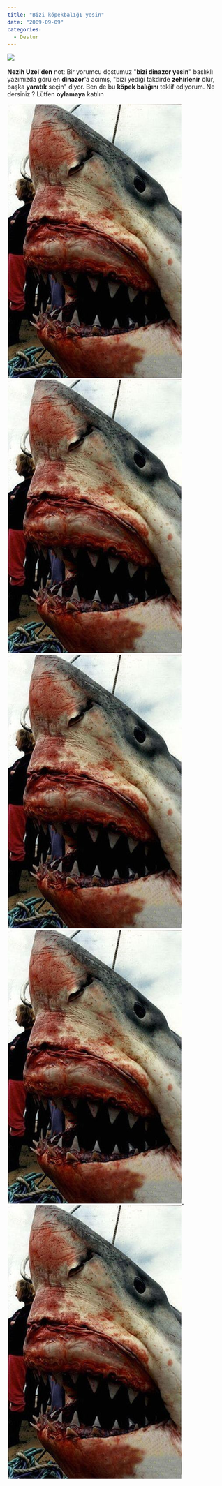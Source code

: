 ```yaml
---
title: "Bizi köpekbalığı yesin"
date: "2009-09-09"
categories: 
  - Destur
---
```


**![](../uploads/image/great_219330g.jpg)**

**Nezih Uzel'den** not: Bir yorumcu dostumuz "**bizi dinazor yesin**" başlıklı yazımızda görülen **dinazor**'a acımış, "bizi yediği takdirde **zehirlenir** ölür, başka **yaratık** seçin" diyor. Ben de bu **köpek balığını** teklif ediyorum. Ne dersiniz ? Lütfen **oylamaya** katılın

 [![kopek-baligi.jpg](../uploads/2011/11/kopek-baligi-2.jpg)](../uploads/2011/11/kopek-baligi-2.jpg "kopek-baligi.jpg")[![kopek-baligi.jpg](../uploads/2011/11/kopek-baligi-2.jpg)](../uploads/2011/11/kopek-baligi-2.jpg "kopek-baligi.jpg") [![kopek-baligi.jpg](../uploads/2011/11/kopek-baligi-2.jpg) ](../uploads/2011/11/kopek-baligi-2.jpg "kopek-baligi.jpg")[![kopek-baligi.jpg](../uploads/2011/11/kopek-baligi-2.jpg) ](../uploads/2011/11/kopek-baligi-2.jpg "kopek-baligi.jpg") [![kopek-baligi.jpg](../uploads/2011/11/kopek-baligi-2.jpg)](../uploads/2011/11/kopek-baligi-2.jpg "kopek-baligi.jpg") [](../uploads/2011/11/kopek-baligi-2.jpg "kopek-baligi.jpg") [](../uploads/2011/11/kopek-baligi-2.jpg "kopek-baligi.jpg")[](../uploads/2011/11/kopek-baligi-2.jpg "kopek-baligi.jpg")
